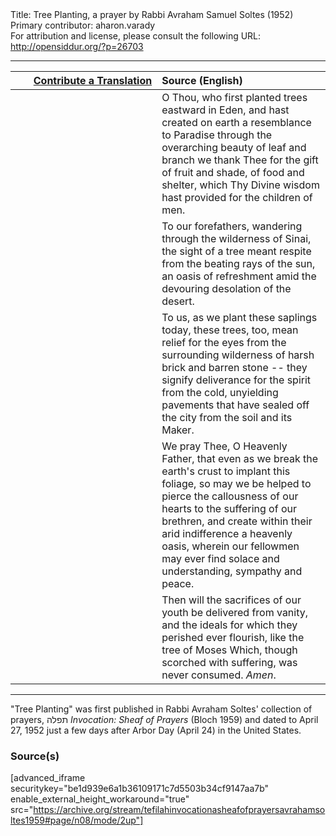 <html>
<head></head>
<body>
Title: Tree Planting, a prayer by Rabbi Avraham Samuel Soltes (1952)<br />
Primary contributor: aharon.varady<br />
For attribution and license, please consult the following URL: <a href="http://opensiddur.org/?p=26703">http://opensiddur.org/?p=26703</a>
<p />
<hr />

<table style="margin-left: auto;margin-right: auto;" class="draggable">
<thead><tr><th id="x" style="text-align: right;"><a href="https://opensiddur.org/contributing/upload/">Contribute a Translation</a></th><th style="text-align: left;">Source (English)</th></tr></thead>
<tbody>
<tr><td style="vertical-align:top;" width="46%">
<div class="liturgy"><span lang="he">

</span></div></td>
 
<td style="vertical-align:top;" width="53%">
<div class="english">
O Thou,
who first planted trees
eastward in Eden,
and hast created on earth
a resemblance to Paradise
through the overarching beauty
of leaf and branch
we thank Thee for the gift
of fruit and shade,
of food and shelter,
which Thy Divine wisdom hast
provided
for the children of men.
</div></td></tr>


<tr><td style="vertical-align:top;" width="46%">
<div class="liturgy"><span lang="he">

</span></div></td>
 
<td style="vertical-align:top;" width="53%">
<div class="english">
To our forefathers,
wandering
through the wilderness of Sinai,
the sight of a tree
meant
respite
from the beating rays of the sun,
an oasis of refreshment
amid the devouring desolation
of the desert.
</div></td></tr>


<tr><td style="vertical-align:top;" width="46%">
<div class="liturgy"><span lang="he">

</span></div></td>
 
<td style="vertical-align:top;" width="53%">
<div class="english">
To us,
as we plant these saplings today,
these trees,
too,
mean
relief for the eyes
from the surrounding wilderness
of harsh brick
and barren stone --
they signify
deliverance for the spirit
from the cold, unyielding pavements
that have sealed off the city
from the soil
and its Maker.
</div></td></tr>


<tr><td style="vertical-align:top;" width="46%">
<div class="liturgy"><span lang="he">

</span></div></td>
 
<td style="vertical-align:top;" width="53%">
<div class="english">
We pray Thee,
O Heavenly Father,
that
even as we break the earth's crust
to implant this foliage,
so may we be helped
to pierce the callousness of our hearts
to the suffering of our brethren,
and create
within their arid indifference
a heavenly oasis,
wherein
our fellowmen
may ever find
solace and understanding,
sympathy and peace.
</div></td></tr>


<tr><td style="vertical-align:top;" width="46%">
<div class="liturgy"><span lang="he">

</span></div></td>
 
<td style="vertical-align:top;" width="53%">
<div class="english">
Then
will the sacrifices of our youth
be delivered from vanity,
and the ideals for which they perished
ever flourish,
like the tree of Moses
Which,
though scorched with suffering,
was never consumed.
<em>Amen</em>. 
</div></td></tr>
</tbody></table>

<hr />

"Tree Planting" was first published in Rabbi Avraham Soltes' collection of prayers, תפלה <em>Invocation: Sheaf of Prayers</em> (Bloch 1959) and dated to April 27, 1952 just a few days after Arbor Day (April 24) in the United States.

<h3>Source(s)</h3>

[advanced_iframe securitykey="be1d939e6a1b36109171c7d5503b34cf9147aa7b" enable_external_height_workaround="true" src="https://archive.org/stream/tefilahinvocationasheafofprayersavrahamsoltes1959#page/n08/mode/2up"]
</body>
</html>